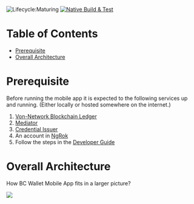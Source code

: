 ![Lifecycle:Maturing](https://img.shields.io/badge/Lifecycle-Maturing-007EC6)
[![Native Build & Test](https://github.com/bcgov/bc-wallet-mobile/actions/workflows/main.yaml/badge.svg?branch=main)](https://github.com/bcgov/bc-wallet-mobile/actions/workflows/main.yaml)

# Table of Contents
<!-- TOC -->
* [Prerequisite](#prerequisite)
* [Overall Architecture](#overall-architecture)
<!-- TOC -->

# Prerequisite
Before running the mobile app it is expected to the following services up and running. (Either locally or hosted
somewhere on the internet.)

1. [Von-Network Blockchain Ledger](https://github.com/bcgov/von-network)
2. [Mediator](https://github.com/hyperledger/aries-mediator-service)
3. [Credential Issuer](https://github.com/bcgov/issuer-kit)
4. An account in [NgRok](https://dashboard.ngrok.com/get-started/setup)
5. Follow the steps in the [Developer Guide](DEVELOPER.md)

# Overall Architecture
How BC Wallet Mobile App fits in a larger picture?

![](<./docs/BCWallet_Architecture.png>)
